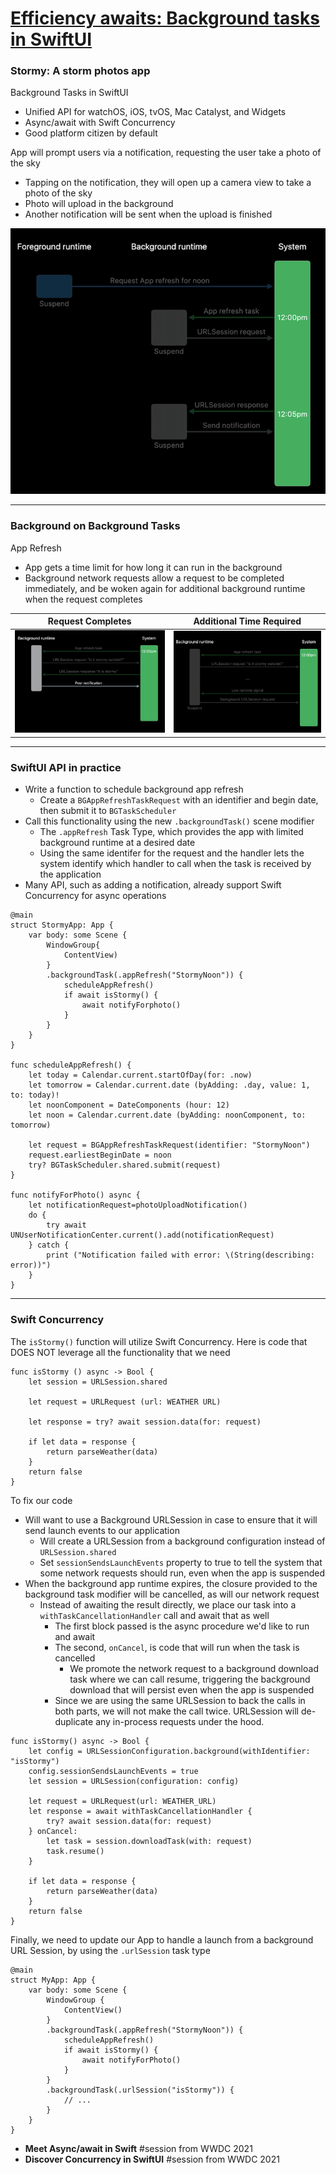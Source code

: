 # [**Efficiency awaits: Background tasks in SwiftUI**](https://developer.apple.com/videos/play/wwdc2022/10142/)

### **Stormy: A storm photos app**

Background Tasks in SwiftUI

* Unified API for watchOS, iOS, tvOS, Mac Catalyst, and Widgets
* Async/await with Swift Concurrency
* Good platform citizen by default

App will prompt users via a notification, requesting the user take a photo of the sky

* Tapping on the notification, they will open up a camera view to take a photo of the sky
* Photo will upload in the background
* Another notification will be sent when the upload is finished

![](images/efficiency/runtime.png)

---

### **Background on Background Tasks**

App Refresh

* App gets a time limit for how long it can run in the background
* Background network requests allow a request to be completed immediately, and be woken again for additional background runtime when the request completes

Request Completes | Additional Time Required
----------------- | ------------------------
![](images/efficiency/refresh.png) | ![](images/efficiency/refresh2.png)

---

### **SwiftUI API in practice**

* Write a function to schedule background app refresh
	* Create a `BGAppRefreshTaskRequest` with an identifier and begin date, then submit it to `BGTaskScheduler`
* Call this functionality using the new `.backgroundTask()` scene modifier
	* The `.appRefresh` Task Type, which provides the app with limited background runtime at a desired date
	* Using the same identifer for the request and the handler lets the system identify which handler to call when the task is received by the application
* Many API, such as adding a notification, already support Swift Concurrency for async operations

```
@main
struct StormyApp: App {
	var body: some Scene {
		WindowGroup{
			ContentView)
		}
		.backgroundTask(.appRefresh("StormyNoon")) {
			scheduleAppRefresh()
			if await isStormy() {
				await notifyForphoto()
			}
		}
	}
}

func scheduleAppRefresh() {
	let today = Calendar.current.startOfDay(for: .now)
	let tomorrow = Calendar.current.date (byAdding: .day, value: 1, to: today)!
	let noonComponent = DateComponents (hour: 12)
	let noon = Calendar.current.date (byAdding: noonComponent, to: tomorrow)

	let request = BGAppRefreshTaskRequest(identifier: "StormyNoon")
	request.earliestBeginDate = noon
	try? BGTaskScheduler.shared.submit(request)
}

func notifyForPhoto() async {
	let notificationRequest=photoUploadNotification()
	do {
		try await UNUserNotificationCenter.current().add(notificationRequest)
	} catch {
		print ("Notification failed with error: \(String(describing: error))")
	}
}
```

---

### **Swift Concurrency**

The `isStormy()` function will utilize Swift Concurrency. Here is code that DOES NOT leverage all the functionality that we need

```
func isStormy () async -> Bool {
	let session = URLSession.shared
	
	let request = URLRequest (url: WEATHER URL)
	
	let response = try? await session.data(for: request)

	if let data = response {
		return parseWeather(data)
	}
	return false
}
```

To fix our code

* Will want to use a Background URLSession in case to ensure that it will send launch events to our application
	* Will create a URLSession from a background configuration instead of `URLSession.shared`
	* Set `sessionSendsLaunchEvents` property to true to tell the system that some network requests should run, even when the app is suspended
* When the background app runtime expires, the closure provided to the background task modifier will be cancelled, as will our network request
	* Instead of awaiting the result directly, we place our task into a `withTaskCancellationHandler` call and await that as well
		* The first block passed is the async procedure we'd like to run and await
		* The second, `onCancel`, is code that will run when the task is cancelled
			* We promote the network request to a background download task where we can call resume, triggering the background download that will persist even when the app is suspended
		* Since we are using the same URLSession to back the calls in both parts, we will not make the call twice. URLSession will de-duplicate any in-process requests under the hood.

```
func isStormy() async -> Bool {
	let config = URLSessionConfiguration.background(withIdentifier: "isStormy")
	config.sessionSendsLaunchEvents = true
	let session = URLSession(configuration: config)
	
	let request = URLRequest(url: WEATHER_URL)
	let response = await withTaskCancellationHandler {
		try? await session.data(for: request)
	} onCancel:
		let task = session.downloadTask(with: request)
		task.resume()
	}
	
	if let data = response {
		return parseWeather(data)
	}
	return false
}
```

Finally, we need to update our App to handle a launch from a background URL Session, by using the `.urlSession` task type

```
@main
struct MyApp: App {
	var body: some Scene {
		WindowGroup {
			ContentView()
		}
		.backgroundTask(.appRefresh("StormyNoon")) {
			scheduleAppRefresh()
			if await isStormy() {
				await notifyForPhoto()
			}
		}
		.backgroundTask(.urlSession("isStormy")) {
			// ...
		}
	}
}
```

* **Meet Async/await in Swift** #session from WWDC 2021
* **Discover Concurrency in SwiftUI** #session from WWDC 2021